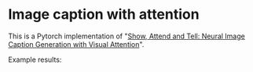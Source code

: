 # Image caption with attention

This is a Pytorch implementation of "[Show, Attend and Tell: Neural Image Caption Generation with Visual Attention](http://arxiv.org/pdf/1502.03044.pdf)".



Example results:

